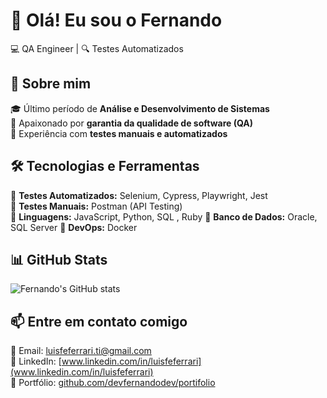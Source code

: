 # 👋 Olá! Eu sou o Fernando  

💻 QA Engineer | 🔍 Testes Automatizados

## 🚀 Sobre mim  
🎓 Último período de **Análise e Desenvolvimento de Sistemas**  
🔹 Apaixonado por **garantia da qualidade de software (QA)**  
🔹 Experiência com **testes manuais e automatizados**  

## 🛠️ Tecnologias e Ferramentas  
🔹 **Testes Automatizados:** Selenium, Cypress, Playwright, Jest  
🔹 **Testes Manuais:** Postman (API Testing)  
🔹 **Linguagens:** JavaScript, Python, SQL , Ruby
🔹 **Banco de Dados:** Oracle, SQL Server 
🔹 **DevOps:** Docker  

## 📊 GitHub Stats  
![Fernando's GitHub stats](https://github-readme-stats.vercel.app/api?username=devfernandodev&show_icons=true&theme=radical)  

## 📫 Entre em contato comigo  
📩 Email: [luisfeferrari.ti@gmail.com](mailto:luisfeferrari.ti@gmail.com)  
🔗 LinkedIn: [www.linkedin.com/in/luisfeferrari](www.linkedin.com/in/luisfeferrari)  
🔗 Portfólio: [github.com/devfernandodev/portifolio](https://github.com/devfernandodev/portifolio) 

